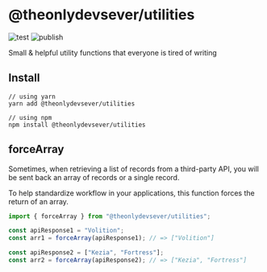 # @theonlydevsever/utilities

![test](https://github.com/theonlydevsever/utilities/actions/workflows/test.yml/badge.svg)
![publish](https://github.com/theonlydevsever/utilities/actions/workflows/publish.yml/badge.svg)

Small & helpful utility functions that everyone is tired of writing

## Install

```
// using yarn
yarn add @theonlydevsever/utilities

// using npm
npm install @theonlydevsever/utilities
```

## forceArray

Sometimes, when retrieving a list of records from a third-party API, you will be sent back an array of records or a single record.

To help standardize workflow in your applications, this function forces the return of an array.

```js
import { forceArray } from "@theonlydevsever/utilities";

const apiResponse1 = "Volition";
const arr1 = forceArray(apiResponse1); // => ["Volition"]

const apiResponse2 = ["Kezia", "Fortress"];
const arr2 = forceArray(apiResponse2); // => ["Kezia", "Fortress"]
```
